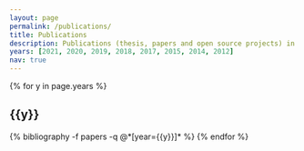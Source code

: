 ```yaml
---
layout: page
permalink: /publications/
title: Publications
description: Publications (thesis, papers and open source projects) in reversed chronological order.
years: [2021, 2020, 2019, 2018, 2017, 2015, 2014, 2012]
nav: true
---
```


<div class="publications">

{% for y in page.years %}
  <h2 class="year">{{y}}</h2>
  {% bibliography -f papers -q @*[year={{y}}]* %}
{% endfor %}

</div>
